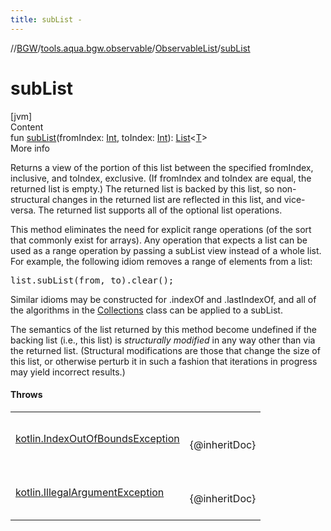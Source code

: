 ```yaml
---
title: subList -
---
```

//[BGW](../../../index.md)/[tools.aqua.bgw.observable](../index.md)/[ObservableList](index.md)/[subList](sub-list.md)



# subList  
[jvm]  
Content  
fun [subList](sub-list.md)(fromIndex: [Int](https://kotlinlang.org/api/latest/jvm/stdlib/kotlin/-int/index.html), toIndex: [Int](https://kotlinlang.org/api/latest/jvm/stdlib/kotlin/-int/index.html)): [List](https://kotlinlang.org/api/latest/jvm/stdlib/kotlin.collections/-list/index.html)<[T](index.md)>  
More info  


Returns a view of the portion of this list between the specified fromIndex, inclusive, and toIndex, exclusive.  (If fromIndex and toIndex are equal, the returned list is empty.)  The returned list is backed by this list, so non-structural changes in the returned list are reflected in this list, and vice-versa. The returned list supports all of the optional list operations.



This method eliminates the need for explicit range operations (of the sort that commonly exist for arrays).  Any operation that expects a list can be used as a range operation by passing a subList view instead of a whole list.  For example, the following idiom removes a range of elements from a list:

<pre>
list.subList(from, to).clear();
</pre>

Similar idioms may be constructed for .indexOf and .lastIndexOf, and all of the algorithms in the [Collections](https://docs.oracle.com/javase/8/docs/api/java/util/Collections.html) class can be applied to a subList.



The semantics of the list returned by this method become undefined if the backing list (i.e., this list) is *structurally modified* in any way other than via the returned list.  (Structural modifications are those that change the size of this list, or otherwise perturb it in such a fashion that iterations in progress may yield incorrect results.)



#### Throws  
  
| | |
|---|---|
| <a name="tools.aqua.bgw.observable/ObservableList/subList/#kotlin.Int#kotlin.Int/PointingToDeclaration/"></a>[kotlin.IndexOutOfBoundsException](https://kotlinlang.org/api/latest/jvm/stdlib/kotlin/-index-out-of-bounds-exception/index.html)| <a name="tools.aqua.bgw.observable/ObservableList/subList/#kotlin.Int#kotlin.Int/PointingToDeclaration/"></a><br><br>{@inheritDoc}<br><br>|
| <a name="tools.aqua.bgw.observable/ObservableList/subList/#kotlin.Int#kotlin.Int/PointingToDeclaration/"></a>[kotlin.IllegalArgumentException](https://kotlinlang.org/api/latest/jvm/stdlib/kotlin/-illegal-argument-exception/index.html)| <a name="tools.aqua.bgw.observable/ObservableList/subList/#kotlin.Int#kotlin.Int/PointingToDeclaration/"></a><br><br>{@inheritDoc}<br><br>|
  



